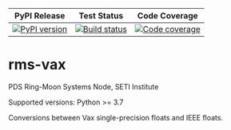 | PyPI Release | Test Status | Code Coverage |
| ------------ | ----------- | ------------- |
| [![PyPI version](https://badge.fury.io/py/rms-vax.svg)](https://badge.fury.io/py/rms-vax) | [![Build status](https://img.shields.io/github/actions/workflow/status/SETI/rms-vax/run-tests.yml?branch=master)](https://github.com/SETI/rms-vax/actions) | [![Code coverage](https://img.shields.io/codecov/c/github/SETI/rms-vax/main?logo=codecov)](https://codecov.io/gh/SETI/rms-vax) |

# rms-vax

PDS Ring-Moon Systems Node, SETI Institute

Supported versions: Python >= 3.7

Conversions between Vax single-precision floats and IEEE floats.

